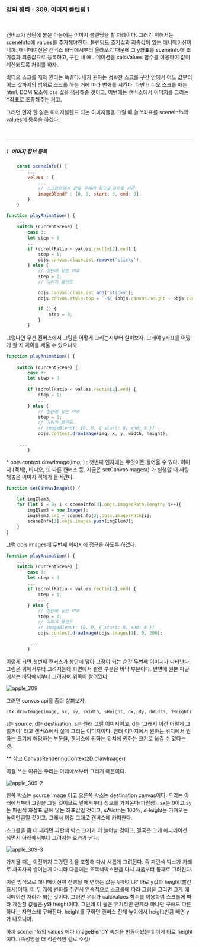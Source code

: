 ### 강의 정리 - 309. 이미지 블렌딩 1

<br />

캔버스가 상단에 붙은 다음에는 이미지 블렌딩을 할 차례이다.
그러기 위해서는 sceneInfo에 values를 추가해야한다. 블렌딩도 초기값과 최종값이 있는 애니메이션이니까. 애니메이션은 캔버스 바닥에서부터 올라오기 때문에 그 y좌표를 sceneInfo에 초기값과 최종값으로 등록하고, 구간 내 애니메이션을 calcValues 함수를 이용하여 값이 계산되도록 처리를 하자.

비디오 스크롤 때와 원리는 똑같다. 내가 원하는 정확한 스크롤 구간 안에서 어느 값부터 어느 값까지의 범위로 스크롤 하는 거에 따라 변화를 시킨다. 다만 비디오 스크롤 때는 html, DOM 요소에 css 값을 적용해준 것이고, 이번에는 캔버스에서 이미지를 그리는 Y좌표로 조종해주는 거고.

그러면 먼저 할 일은 이미지블렌드 되는 이미지들을 그릴 때 쓸 Y좌표를 sceneInfo의 values에 등록을 하겠다.

<br />

---

##### 1. 이미지 정보 등록

```javascript
    const sceneInfo() {
        ...
        values : {
            ...
            // 스크립트에서 값을 구해야 하므로 0으로 처리
            imageBlendY : [0, 0, start: 0, end: 0],
        }
    }
```

```javascript
function playAnimation() {
    ...
    switch (currentScene) {
        case 3:
        let step = 0
        ...
        if (scrollRatio < values.rect1x[2].end) {
            step = 1;
            objs.canvas.classList.remove('sticky');
        } else {
            // 상단에 닿은 이후
            step = 2;
            // 이미지 블렌드

            objs.canvas.classList.add('sticky');
            objs.canvas.style.top = `-${ (objs.canvas.height - objs.canvas.height * canvasScaleRatio) / 2}px`;

            if () {
                step = 3;
            }
        }
```

그렇다면 우선 캔버스에서 그림을 어떻게 그리는지부터 살펴보자. 그래야 y좌표를 어떻게 할 지 계획을 세울 수 있으니까.

```javascript
function playAnimation() {
    ...
    switch (currentScene) {
        case 3:
        let step = 0
        ...
        if (scrollRatio < values.rect1x[2].end) {
            step = 1;
            ...
        } else {
            // 상단에 닿은 이후
            step = 2;
            // 이미지 블렌드
            // imageBlendY: [0, 0, { start: 0, end: 0 }]
            objs.context.drawImage(img, x, y, width, height);

     ...
        }
```

\* objs.context.drawImage(img, ) :
첫번째 인자에는 무엇이든 들어올 수 있다. 이미지 (객체), 비디오, 또 다른 캔버스 등. 지금은 setCanvasImages() 가 실행할 때 세팅해놓은 이미지 객체가 들어간다.

```javascript
function setCanvasImages() {
    ...
    let imgElem3;
    for (let i = 0; i < sceneInfo[3].objs.imagesPath.length; i++){
        imgElem3 = new Image();
        imgElem3.src = sceneInfo[3].objs.imagesPath[i];
        sceneInfo[3].objs.images.push(imgElem3);
    }
}
```

그럼 objs.images에 두번째 이미지에 접근을 하도록 하겠다.

```javascript
function playAnimation() {
    ...
    switch (currentScene) {
        case 3:
        let step = 0
        ...
        if (scrollRatio < values.rect1x[2].end) {
            step = 1;
            ...
        } else {
            // 상단에 닿은 이후
            step = 2;
            // 이미지 블렌드
            // imageBlendY: [0, 0, { start: 0, end: 0 }]
            objs.context.drawImage(objs.images[1], 0, 200);

         ...
        }
```

이렇게 되면 첫번째 캔버스가 상단에 닿아 고정이 되는 순간 두번째 이미지가 나타난다. 그림은 위에서부터 그려지는데 화면에서 짤린 부분은 바닥 부분이다. 반면에 원본 파일에서는 바닥에서부터 그려지며 위쪽이 짤려있다.

![apple_309](https://user-images.githubusercontent.com/75867748/102604791-0c146700-4168-11eb-9325-91eabc70e2ed.png)

그러면 canvas api를 좀더 살펴보자.

```
ctx.drawImage(image, sx, sy, sWidth, sHeight, dx, dy, dWidth, dHeight)
```

s는 source, d는 destination.
s는 원래 그릴 이미지이고, d는 '그래서 이건 이렇게 그릴거야' 라고 캔버스에서 실제 그리는 이미지이다. 원래 이미지에서 원하는 위치에서 원하는 크기에 해당하는 부분을, 캔버스에 원하는 위치에 원하는 크기로 옮길 수 있다는 것.

\*\* 참고
[CanvasRenderingContext2D.drawImage()](https://developer.mozilla.org/en-US/docs/Web/API/CanvasRenderingContext2D/drawImage)

이걸 쓰는 이유는 우리는 아래에서부터 그리기 때문이다.

![apple_309-2](https://user-images.githubusercontent.com/75867748/102606578-47179a00-416a-11eb-8398-6fcc744802e6.png)

왼쪽 박스는 source image 이고 오른쪽 박스는 destination canvas이다. 우리는 아래에서부터 그림을 그릴 것이므로 밑에서부터 정보를 가져온다(파란창). sx는 0이고 sy는 파란색 화살표 끝에 닿는 좌표값일 것이고, sWidth는 100%, sHeight는 가져오는 높이만큼일 것이고. 그래서 이걸 그대로 캔버스에 카피한다.

스크롤을 좀 더 내리면 파란색 박스 크기가 더 늘어날 것이고, 결국은 그게 애니메이션 되면서 아래에서부터 그려지는 효과가 난다.

![apple_309-3](https://user-images.githubusercontent.com/75867748/102607737-25b7ad80-416c-11eb-8dcd-d6ac543e58f6.png)

가져올 때는 이전까지 그렸던 것을 포함해 다시 새롭게 그려진다. 즉 파란색 박스가 차례로 차곡차곡 쌓이는게 아니라 다음에는 초록색박스만큼 다시 처음부터 통째로 그려진다.

이런 방식으로 애니메이션이 진행될 때 변하는 값은 무엇이냐? 바로 y값과 height(빨간 표시)이다. 이 두 개에 변화를 주면서 연속적으로 스크롤에 따라 그림을 그리면 그게 애니메이션 처리가 되는 것이다. 그러면 우리가 calcValues 함수를 이용하여 스크롤에 따라 계산할 값들은 y와 height이다. 그런데 이 둘은 유기적인 관계라 하나만 구해도 다른 하나는 자연스레 구해진다. height를 구하면 캔버스 전체 높이에서 height만큼 빼면 y가 나오니까.

아까 sceneInfo의 values 에다 imageBlendY 속성을 만들어놨는데 이게 바로 height이다. (속성명을 더 직관적인 걸로 수정)
